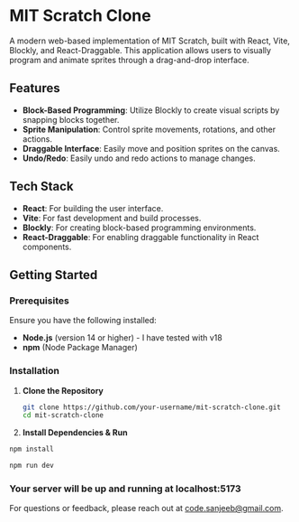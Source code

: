 # MIT Scratch Clone

A modern web-based implementation of MIT Scratch, built with React, Vite, Blockly, and React-Draggable. This application allows users to visually program and animate sprites through a drag-and-drop interface.

## Features

- **Block-Based Programming**: Utilize Blockly to create visual scripts by snapping blocks together.
- **Sprite Manipulation**: Control sprite movements, rotations, and other actions.
- **Draggable Interface**: Easily move and position sprites on the canvas.
- **Undo/Redo**: Easily undo and redo actions to manage changes.

## Tech Stack

- **React**: For building the user interface.
- **Vite**: For fast development and build processes.
- **Blockly**: For creating block-based programming environments.
- **React-Draggable**: For enabling draggable functionality in React components.

## Getting Started

### Prerequisites

Ensure you have the following installed:

- **Node.js** (version 14 or higher) - I have tested with v18
- **npm** (Node Package Manager)

### Installation

1. **Clone the Repository**

   ```bash
   git clone https://github.com/your-username/mit-scratch-clone.git
   cd mit-scratch-clone
   ```

2. **Install Dependencies & Run**

  ```bash
  npm install
  ```
  ```bash
  npm run dev
  ```

### Your server will be up and running at localhost:5173


For questions or feedback, please reach out at code.sanjeeb@gmail.com.




